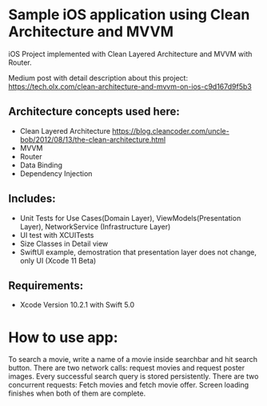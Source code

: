 # Sample iOS application using Clean Architecture and MVVM
iOS Project implemented with Clean Layered Architecture and MVVM with Router.

Medium post with detail description about this project: https://tech.olx.com/clean-architecture-and-mvvm-on-ios-c9d167d9f5b3

## Architecture concepts used here:
* Clean Layered Architecture https://blog.cleancoder.com/uncle-bob/2012/08/13/the-clean-architecture.html
* MVVM
* Router
* Data Binding
* Dependency Injection

## Includes:
* Unit Tests for Use Cases(Domain Layer), ViewModels(Presentation Layer), NetworkService (Infrastructure Layer)
* UI test with XCUITests
* Size Classes in Detail view
* SwiftUI example, demostration that presentation layer does not change, only UI (Xcode 11 Beta)


## Requirements: 
* Xcode Version 10.2.1 with Swift 5.0

# How to use app:
To search a movie, write a name of a movie inside searchbar and hit search button. There are two network calls: request movies and request poster images. Every successful search query is stored persistently. There are two concurrent requests: Fetch movies and fetch movie offer. Screen loading finishes when both of them are complete.
